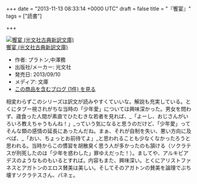 
+++
date = "2013-11-13 08:33:14 +0000 UTC"
draft = false
title = "『饗宴』"
tags = ["読書"]

+++
<div class="hatena-asin-detail"><a href="http://www.amazon.co.jp/exec/obidos/ASIN/4334752764/bestylesnet-22/"><img src="http://ecx.images-amazon.com/images/I/410dI2U2a4L._SL160_.jpg" class="hatena-asin-detail-image" alt="饗宴 (光文社古典新訳文庫)" title="饗宴 (光文社古典新訳文庫)"/></a><div class="hatena-asin-detail-info"><a href="http://www.amazon.co.jp/exec/obidos/ASIN/4334752764/bestylesnet-22/">饗宴 (光文社古典新訳文庫)</a><ul><li><span class="hatena-asin-detail-label">作者:</span> プラトン,中澤務</li><li><span class="hatena-asin-detail-label">出版社/メーカー:</span> 光文社</li><li><span class="hatena-asin-detail-label">発売日:</span> 2013/09/10</li><li><span class="hatena-asin-detail-label">メディア:</span> 文庫</li><li><a href="http://d.hatena.ne.jp/asin/4334752764/bestylesnet-22" target="_blank">この商品を含むブログ (1件) を見る</a></li></ul></div><div class="hatena-asin-detail-foot"></div></div>相変わらずこのシリーズは訳文が読みやすくていいな。解説も充実している。とくにタブー視されがちな当時の「少年愛」については興味深かった。男女を問わず、歳食った人間が素直でひたむきな若者を見れば、_「よーし、おじさんがいろいろ教えちゃうもんね！」_っていう気になると思うのだけど、「少年愛」ってそんな類の感情の延長にあったんだね。まぁ、それが自制を失い、悪い方向に及べば、_「おい、ちょっとお前待てよ」_と思われることも少なくなかったろうと思われる。当時からこの慣習を胡散臭く思う人が多かったのも頷ける（ソクラテスが刑死したのは「少年を惑わした」罪ゆえだった！）。ましてや、アルキビアデスのようなものもいるとすれば。内容もまた、興味深い。とくにアリストファネスとアガトンのエロス賛美は美しい。そしてそのアガトンの賛美を論理でぶち壊すソクラテスさん、パネェ。


